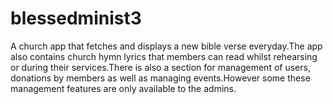 # blessedminist3
A church app that fetches and displays a new bible verse everyday.The app also contains church hymn lyrics that members can read whilst rehearsing or during their services.There is also a section for management of users, donations by members as well as managing events.However some these management features are only available to the admins.
